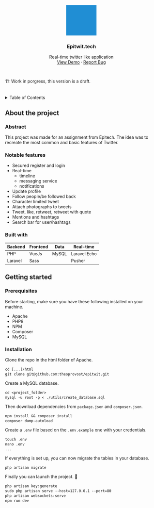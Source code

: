 <br>
<p align="center">
  <a href="https://github.com/othneildrew/Best-README-Template">
    <img src="utils/twit.svg" alt="Epitwit logo" width="100" height="100" style="filter: invert(54%) sepia(63%) saturate(1131%) hue-rotate(174deg) brightness(88%) contrast(87%);">
  </a>

  <h3 align="center">Epitwit.tech</h3>

  <p align="center">
    Real-time twitter like application
    <br />
    <a href="https://epitwit.tech/">View Demo</a>
    ·
    <a href="https://github.com/theoprovost/epitwit/issues">Report Bug</a>
  </p>
</p>
<br>

<p>🏗 Work in porgress, this version is a draft.</p>
<br>

<details>
  <summary>Table of Contents</summary>
  <ol>
    <li>
      <a href="#about-the-project">About The Project</a>
      <ul>
        <li><a href="#">Abstract</a></li>
        <li><a href="#">Notable features</a></li>
        <li><a href="#">Built with</a></li>
      </ul>
    </li>
    <li>
      <a href="#getting-started">Getting Started</a>
      <ul>
        <li><a href="#prerequisites">Prerequisites</a></li>
        <li><a href="#installation">Installation</a></li>
      </ul>
    </li>
    <li><a href="#contact">Contact</a></li>
  </ol>
</details>

## About the project
### Abstract
This project was made for an assignment from Epitech. The idea was to recreate the most common and basic features of Twitter.

### Notable features
- Secured register and login
- Real-time
  - timeline
  - messaging service
  - notifications
- Update profile
- Follow people/be followed back
- Character limited tweet
- Attach photographs to tweets
- Tweet, like, retweet, retweet with quote
- Mentions and hashtags
- Search bar for user/hashtags

### Built with
|Backend|Frontend|Data|Real-time|
|---|---|---|---|
|PHP|VueJs|MySQL|Laravel Echo
|Laravel|Sass||Pusher

## Getting started

### Prerequisites
Before starting, make sure you have these following installed on your machine.
- Apache
- PHP8
- NPM
- Composer
- MySQL

### Installation
Clone the repo in the html folder of Apache.
```
cd [...]/html
git clone git@github.com:theoprovost/epitwit.git
```
Create a MySQL database.
```
cd <project_folder>
mysql -u root -p < ./utils/create_database.sql
```
Then download dependencies from `package.json` and `composer.json`.
```
npm install && composer install
composer dump-autoload
```
Create a `.env` file based on the `.env.example` one with your credentials.
```
touch .env
nano .env
...
```
If everything is set up, you can now migrate the tables in your database.
```
php artisan migrate
```
Finally you can launch the project.  🚀
```
php artisan key:generate
sudo php artisan serve --host=127.0.0.1 --port=80
php artisan websockets:serve
npm run dev
```
